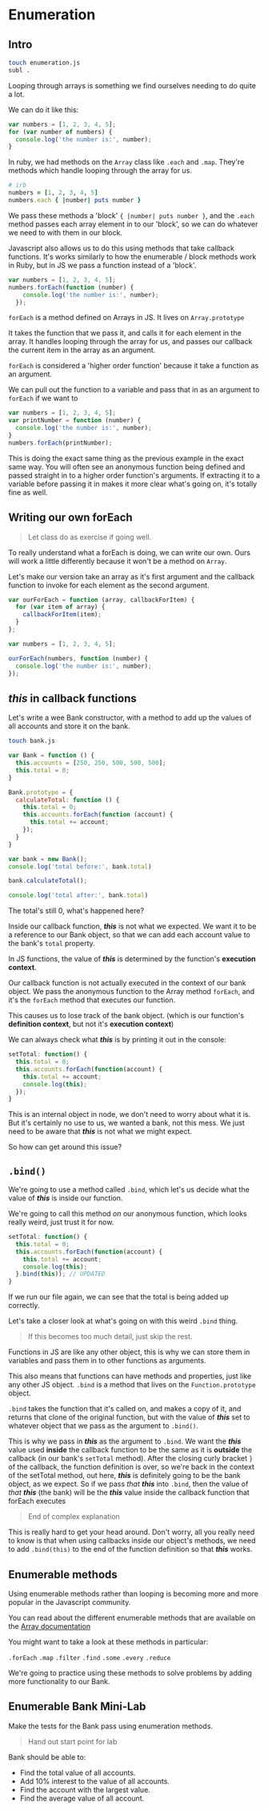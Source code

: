 # Enumeration

## Intro

```bash
touch enumeration.js
subl .
```

Looping through arrays is something we find ourselves needing to do quite a lot.

We can do it like this:

```js
var numbers = [1, 2, 3, 4, 5];
for (var number of numbers) {
  console.log('the number is:', number);
}
```

In ruby, we had methods on the `Array` class like `.each` and `.map`. They're
methods which handle looping through the array for us.

```ruby
# irb
numbers = [1, 2, 3, 4, 5]
numbers.each { |number| puts number }
```

We pass these methods a 'block' `{ |number| puts number }`, and the `.each` 
method passes each array element in to our 'block', so we can do whatever we 
need to with them in our block.

Javascript also allows us to do this using methods that take callback functions.
It's works similarly to how the enumerable / block methods work in Ruby, but in 
JS we pass a function instead of a 'block'.

```js
var numbers = [1, 2, 3, 4, 5];
numbers.forEach(function (number) {
    console.log('the number is:', number);
  });
```

`forEach` is a method defined on Arrays in JS. It lives on `Array.prototype`

It takes the function that we pass it, and calls it for each element in the 
array. It handles looping through the array for us, and passes our callback the 
current item in the array as an argument.

`forEach` is considered a 'higher order function' because it take a function as 
an argument.

We can pull out the function to a variable and pass that in as an argument to 
`forEach` if we want to

```js
var numbers = [1, 2, 3, 4, 5];
var printNumber = function (number) {
  console.log('the number is:', number);
}
numbers.forEach(printNumber);
```

This is doing the exact same thing as the previous example in the exact same 
way. You will often see an anonymous function being defined and passed straight 
in to a higher order function's arguments. If extracting it to a variable before 
passing it in makes it more clear what's going on, it's totally fine as well.

## Writing our own forEach
> Let class do as exercise if going well.

To really understand what a forEach is doing, we can write our own. Ours will 
work a little differently because it won't be a method on `Array`.

Let's make our version take an array as it's first argument and the callback 
function to invoke for each element as the second argument.

```js
var ourForEach = function (array, callbackForItem) {
  for (var item of array) {
    callbackForItem(item);
  }
};

var numbers = [1, 2, 3, 4, 5];

ourForEach(numbers, function (number) {
  console.log('the number is:', number);
});
```


## **_this_** in callback functions
Let's write a wee Bank constructor, with a method to add up the values of all 
accounts and store it on the bank.

```bash
touch bank.js
```

```js
var Bank = function () {
  this.accounts = [250, 250, 500, 500, 500];
  this.total = 0;
}

Bank.prototype = {
  calculateTotal: function () {
    this.total = 0;
    this.accounts.forEach(function (account) {
      this.total += account;
    });
  }
}

var bank = new Bank();
console.log('total before:', bank.total)

bank.calculateTotal();

console.log('total after:', bank.total)
```

The total's still 0, what's happened here?

Inside our callback function, **_this_** is not what we expected. We want it to 
be a reference to our Bank object, so that we can add each account value to the 
bank's `total` property.

In JS functions, the value of **_this_** is determined by the function's **execution
context**.

Our callback function is not actually executed in the context of our 
bank object. We pass the anonymous function to the Array method `forEach`, and 
it's the `forEach` method that executes our function.

This causes us to lose track of the bank object. (which is our function's 
**definition context**, but not it's **execution
context**)

We can always check what **_this_** is by printing it out in the console:

```js
setTotal: function() {
  this.total = 0;
  this.accounts.forEach(function(account) {
    this.total += account;
    console.log(this);
  });
}
```

This is an internal object in node, we don't need to worry about what it is. 
But it's certainly no use to us, we wanted a bank, not this mess. We just need 
to be aware that **_this_** is not what we might expect.

So how can get around this issue?

## `.bind()`

We're going to use a method called `.bind`, which let's us decide what the 
value of **_this_** is inside our function.

We're going to call this method *on* our anonymous function, which looks really
weird, just trust it for now.

```js
setTotal: function() {
  this.total = 0;
  this.accounts.forEach(function(account) {
    this.total += account;
    console.log(this);
  }.bind(this)); // UPDATED
}
```

If we run our file again, we can see that the total is being added up correctly.

Let's take a closer look at what's going on with this weird `.bind` thing.

> If this becomes too much detail, just skip the rest.

Functions in JS are like any other object, this is why we can store them in 
variables and pass them in to other functions as arguments.

This also means that functions can have methods and properties, just like any 
other JS object. `.bind` is a method that lives on the `Function.prototype` 
object.

`.bind` takes the function that it's called on, and makes a copy of it, and 
returns that clone of the original function, but with the value of **_this_** 
set to whatever object that we pass as the argument to `.bind()`.

This is why we pass in **_this_** as the argument to `.bind`. We want the 
**_this_** value used **inside** the callback function to be the same as it is 
**outside** the callback (in our bank's `setTotal` method). After the closing 
curly bracket `}` of the callback, the function definition is over, so we're 
back in the context of the setTotal method, out here, **_this_** is definitely 
going to be the bank object, as we expect. So if we pass _that_ **_this_** into 
`.bind`, then the value of _that_ **_this_** (the bank) will be the **_this_** 
value inside the callback function that forEach executes

> End of complex explanation

This is really hard to get your head around. Don't worry, all you really need 
to know is that when using callbacks inside our object's methods, we need to 
add `.bind(this)` to the end of the function definition so that **_this_** 
works.


## Enumerable methods

Using enumerable methods rather than looping is becoming more and more popular 
in the Javascript community.

You can read about the different enumerable methods that are available on the 
[Array documentation](https://developer.mozilla.org/en-US/docs/Web/JavaScript/Reference/Global_Objects/Array)

You might want to take a look at these methods in particular:

`.forEach`
`.map`
`.filter`
`.find`
`.some`
`.every`
`.reduce`

We're going to practice using these methods to solve problems by adding more 
functionality to our Bank.

## Enumerable Bank Mini-Lab

Make the tests for the Bank pass using enumeration methods.
> Hand out start point for lab

Bank should be able to:

- Find the total value of all accounts.
- Add 10% interest to the value of all accounts.
- Find the account with the largest value.
- Find the average value of all account.
